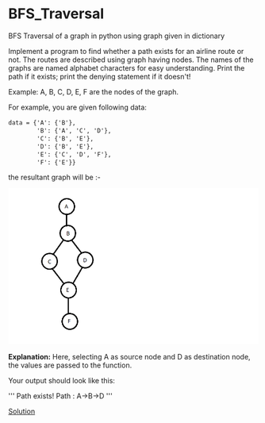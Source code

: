 # BFS_Traversal
BFS Traversal of a graph in python using graph given in dictionary

Implement a program to find whether a path exists for an airline route or not. The routes are described using graph having nodes. The names of the graphs are named alphabet characters for easy understanding. Print the path if it exists; print the denying statement if it doesn't!

Example: A, B, C, D, E, F are the nodes of the graph.


For example, you are given following data: 

```
data = {'A': {'B'},
        'B': {'A', 'C', 'D'},
        'C': {'B', 'E'},
        'D': {'B', 'E'},
        'E': {'C', 'D', 'F'},
        'F': {'E'}}
```

the resultant graph will be :-

![alt text](https://github.com/nikhilailani/BFS_Traversal/blob/main/DFS_BFS_Graph.png)


**Explanation:** Here, selecting A as source node and D as destination node, the values are passed to the function.

Your output should look like this:

'''
Path exists!
Path : A->B->D
'''

[Solution](https://github.com/nikhilailani/BFS_Traversal/blob/main/bfs_exercise_solution.py)
